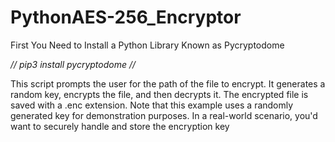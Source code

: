 # PythonAES-256_Encryptor

First You Need to Install a Python Library Known as Pycryptodome

*//
pip3 install pycryptodome
//*


This script prompts the user for the path of the file to encrypt. It generates a random key, encrypts the file, and then decrypts it. The encrypted file is saved with a .enc extension. Note that this example uses a randomly generated key for demonstration purposes. In a real-world scenario, you'd want to securely handle and store the encryption key




